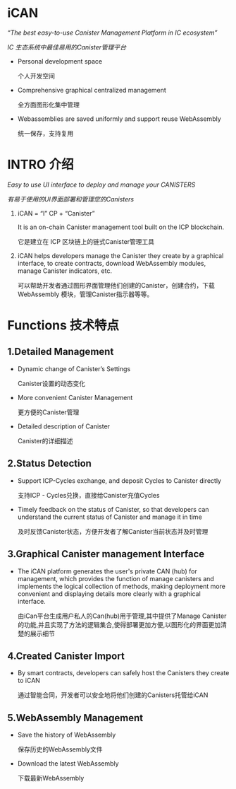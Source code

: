 # iCAN
*“The best easy-to-use Canister Management Platform in IC ecosystem”*

*IC 生态系统中最佳易用的Canister管理平台*

+ Personal development space 

   个人开发空间
+ Comprehensive graphical centralized management 

   全方面图形化集中管理
+ Webassemblies are saved uniformly and support reuse WebAssembly

   统一保存，支持复用

# INTRO 介绍

*Easy to use UI interface to deploy and manage your CANISTERS*

*有易于使用的UI界面部署和管理您的Canisters*

1. iCAN = “I” CP + “Canister”

   It is an on-chain Canister management tool built on the ICP blockchain.

   它是建立在 ICP 区块链上的链式Canister管理工具

2. iCAN helps developers manage the Canister they create by a graphical interface, to create contracts, download WebAssembly modules, manage Canister indicators, etc.

   可以帮助开发者通过图形界面管理他们创建的Canister，创建合约，下载 WebAssembly 模块，管理Canister指示器等等。
# Functions 技术特点

## 1.Detailed Management

- Dynamic change of Canister’s Settings

  Canister设置的动态变化
  
- More convenient Canister Management

  更方便的Canister管理
  
- Detailed description of Canister

  Canister的详细描述
  
## 2.Status Detection

- Support ICP-Cycles exchange, and deposit Cycles to Canister directly

  支持ICP - Cycles兑换，直接给Canister充值Cycles
  
- Timely feedback on the status of Canister, so that developers can understand the current status of Canister and manage it in time

  及时反馈Canister状态，方便开发者了解Canister当前状态并及时管理
  
## 3.Graphical Canister management Interface

- The iCAN platform generates the user's private CAN (hub) for management, which provides the function of manage canisters and implements the logical collection of methods, making deployment more convenient and displaying details more clearly with a graphical interface.

  由iCan平台生成用户私人的Can(hub)用于管理,其中提供了Manage Canister的功能,并且实现了方法的逻辑集合,使得部署更加方便,以图形化的界面更加清楚的展示细节
  
## 4.Created Canister Import

- By smart contracts, developers can safely host the Canisters they create to iCAN

  通过智能合同，开发者可以安全地将他们创建的Canisters托管给iCAN

## 5.WebAssembly Management

- Save the history of WebAssembly

  保存历史的WebAssembly文件
  
- Download the latest WebAssembly

  下载最新WebAssembly

